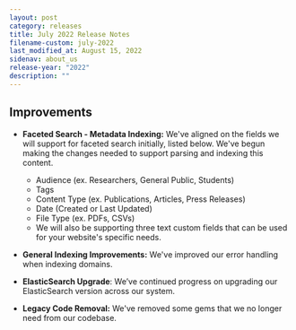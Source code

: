 ```yaml
---
layout: post
category: releases
title: July 2022 Release Notes
filename-custom: july-2022
last_modified_at: August 15, 2022
sidenav: about_us
release-year: "2022"
description: ""
---
```

## Improvements

* **Faceted Search - Metadata Indexing:** We've aligned on the fields we will support for faceted search initially, listed below. We've begun making the changes needed to support parsing and indexing this content.

  * Audience (ex. Researchers, General Public, Students)
  * Tags 
  * Content Type (ex. Publications, Articles, Press Releases)
  * Date (Created or Last Updated)
  * File Type (ex. PDFs, CSVs)
  * We will also be supporting three text custom fields that can be used for your website's specific needs. 
* **General Indexing Improvements:** We've improved our error handling when indexing domains.
* **ElasticSearch Upgrade**: We’ve continued progress on upgrading our ElasticSearch version across our system.
* **Legacy Code Removal:** We've removed some gems that we no longer need from our codebase.